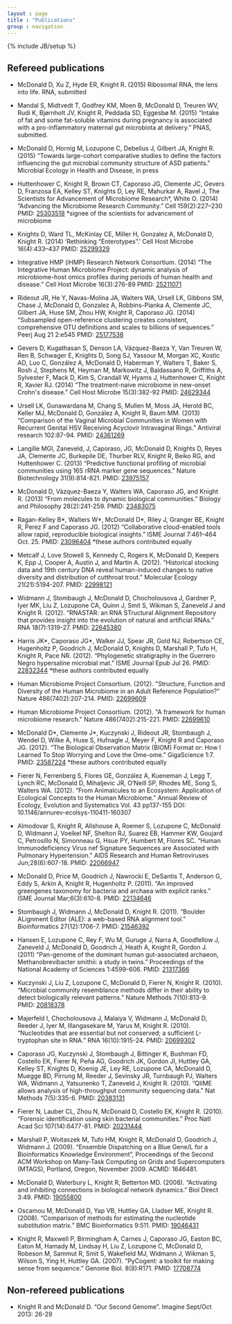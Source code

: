 ```yaml
---
layout : page
title : "Publications"
group : navigation
---
```

{% include JB/setup %}

## Refereed publications

* McDonald D, Xu Z, Hyde ER, Knight R. (2015) Ribosomal RNA, the lens into life. RNA, submitted

* Mandal S, Midtvedt T, Godfrey KM, Moen B, McDonald D, Treuren WV, Rudi K, Bjørnholt JV, Knight R, Peddada SD, Eggesbø M. (2015) “Intake of fat and some fat-soluble vitamins during pregnancy is associated with a pro-inflammatory maternal gut microbiota at delivery.” PNAS, submitted.

* McDonald D, Hornig M, Lozupone C, Debelius J, Gilbert JA, Knight R. (2015) "Towards large-cohort comparative studies to define the factors influencing the gut microbial community structure of ASD patients." Microbial Ecology in Health and Disease, in press

* Huttenhower C, Knight R, Brown CT, Caporaso JG, Clemente JC, Gevers D, Franzosa EA, Kelley ST, Knights D, Ley RE, Mahurkar A, Ravel J, The Scientists for Advancement of Microbiome Research\*, White O. (2014) “Advancing the Microbiome Research Community.” Cell 159(2):227–230 PMID: [25303518](http://www.ncbi.nlm.nih.gov/pubmed/25303518) \*signee of the scientists for advancement of microbiome

* Knights D, Ward TL, McKinlay CE, Miller H, Gonzalez A, McDonald D, Knight R. (2014) ‘Rethinking “Enterotypes”.’ Cell Host Microbe 16(4):433–437 PMID: [25299329](http://www.ncbi.nlm.nih.gov/pubmed/25299329) 

* Integrative HMP (iHMP) Research Network Consortium. (2014) “The Integrative Human Microbiome Project: dynamic analysis of microbiome-host omics profiles during periods of human health and disease.” Cell Host Microbe 16(3):276-89 PMID: [25211071](http://www.ncbi.nlm.nih.gov/pubmed/25211071) 

* Rideout JR, He Y, Navas-Molina JA, Walters WA, Ursell LK, Gibbons SM, Chase J, McDonald D, Gonzalez A, Robbins-Pianka A, Clemente JC, Gilbert JA, Huse SM, Zhou HW, Knight R, Caporaso JG. (2014) “Subsampled open-reference clustering creates consistent, comprehensive OTU definitions and scales to billions of sequences.” Peerj Aug 21 2:e545 PMID: [25177538](http://www.ncbi.nlm.nih.gov/pubmed/25177538) 

* Gevers D, Kugathasan S, Denson LA, Vázquez-Baeza Y, Van Treuren W, Ren B, Schwager E, Knights D, Song SJ, Yassour M, Morgan XC, Kostic AD, Luo C, González A, McDonald D, Haberman Y, Walters T, Baker S, Rosh J, Stephens M, Heyman M, Markowitz J, Baldassano R, Griffiths A, Sylvester F, Mack D, Kim S, Crandall W, Hyams J, Huttenhower C, Knight R, Xavier RJ. (2014) “The treatment-naive microbiome in new-onset Crohn's disease.” Cell Host Microbe 15(3):382-92 PMID: [24629344](http://www.ncbi.nlm.nih.gov/pubmed/24629344) 

* Ursell LK, Gunawardana M, Chang S, Mullen M, Moss JA, Herold BC, Keller MJ, McDonald D, González A, Knight R, Baum MM. (2013) “Comparison of the Vaginal Microbial Communities in Women with Recurrent Genital HSV Receiving Acyclovir Intravaginal Rings.” Antiviral research 102:87-94. PMID: [24361269](http://www.ncbi.nlm.nih.gov/pubmed/24361269) 

* Langille MGI, Zaneveld, J, Caporaso, JG, McDonald D, Knights D, Reyes JA, Clemente JC, Burkepile DE, Thurber RLV, Knight R, Beiko RG, and Huttenhower C. (2013) “Predictive functional profiling of microbial communities using 16S rRNA marker gene sequences.” Nature Biotechnology 31(9):814-821. PMID: [23975157](http://www.ncbi.nlm.nih.gov/pubmed/23975157) 

* McDonald D, Vázquez-Baeza Y, Walters WA, Caporaso JG, and Knight R. (2013) “From molecules to dynamic biological communities.” Biology and Philosophy 28(2):241-259. PMID: [23483075](http://www.ncbi.nlm.nih.gov/pubmed/23483075) 

* Ragan-Kelley B\*, Walters W\*, McDonald D\*, Riley J, Granger BE, Knight R, Perez F and Caporaso JG. (2012) “Collaborative cloud-enabled tools allow rapid, reproducible biological insights.” ISME Journal 7:461–464 Oct. 25. PMID: [23096404](http://www.ncbi.nlm.nih.gov/pubmed/23096404) \*these authors contributed equally

* Metcalf J, Love Stowell S, Kennedy C, Rogers K, McDonald D, Keepers K, Epp J, Cooper A, Austin J, and Martin A. (2012). “Historical stocking data and 19th century DNA reveal human-induced changes to native diversity and distribution of cutthroat trout.” Molecular Ecology 21(21):5194-207. PMID: [22998121](http://www.ncbi.nlm.nih.gov/pubmed/22998121) 

* Widmann J, Stombaugh J, McDonald D, Chocholousova J, Gardner P, Iyer MK, Liu Z, Lozupone CA, Quinn J, Smit S, Wikman S, Zaneveld J and Knight R. (2012). “RNASTAR: an RNA STructural Alignment Repository that provides insight into the evolution of natural and artificial RNAs.” RNA 18(7):1319-27. PMID: [22645380](http://www.ncbi.nlm.nih.gov/pubmed/22645380) 

* Harris JK\*, Caporaso JG\*, Walker JJ, Spear JR, Gold NJ, Robertson CE, Hugenholtz P, Goodrich J, McDonald D, Knights D, Marshall P, Tufo H, Knight R, Pace NR. (2012). “Phylogenetic stratigraphy in the Guerrero Negro hypersaline microbial mat.” ISME Journal Epub Jul 26. PMID: [22832344](http://www.ncbi.nlm.nih.gov/pubmed/22832344) \*these authors contributed equally

* Human Microbiome Project Consortium. (2012). "Structure, Function and Diversity of the Human Microbiome in an Adult Reference Population?" Nature 486(7402):207-214. PMID: [22699609](http://www.ncbi.nlm.nih.gov/pubmed/22699609) 

* Human Microbiome Project Consortium. (2012). "A framework for human microbiome research." Nature 486(7402):215-221. PMID: [22699610](http://www.ncbi.nlm.nih.gov/pubmed/22699610) 

* McDonald D\*, Clemente J\*, Kuczynski J, Rideout JR, Stombaugh J, Wendel D, Wilke A, Huse S, Hufnagle J, Meyer F, Knight R and Caporaso JG. (2012). “The Biological Observation Matrix (BIOM) Format or: How I Learned To Stop Worrying and Love the Ome-ome.” GigaScience 1:7. PMID: [23587224](http://www.ncbi.nlm.nih.gov/pubmed/23587224) \*these authors contributed equally

* Fierer N, Ferrenberg S, Flores GE, González A, Kueneman J, Legg T, Lynch RC, McDonald D, Mihaljevic JR, O’Neill SP, Rhodes ME, Song S, Walters WA. (2012). “From Animalcules to an Ecosystem: Application of Ecological Concepts to the Human Microbiome.” Annual Review of Ecology, Evolution and Systematics Vol. 43 pp137-155 DOI: 10.1146/annurev-ecolsys-110411-160307

* Almodovar S, Knight R, Allshouse A, Roemer S, Lozupone C, McDonald D, Widmann J, Voelkel NF, Shelton RJ, Suarez EB, Hammer KW, Goujard C, Petrosillo N, Simonneau G, Hsue PY, Humbert M, Flores SC. “Human Immunodeficiency Virus nef Signature Sequences are Associated with Pulmonary Hypertension.” AIDS Research and Human Retroviruses Jun;28(6):607-18. PMID: [22066947](http://www.ncbi.nlm.nih.gov/pubmed/22066947) 

* McDonald D, Price M, Goodrich J, Nawrocki E, DeSantis T, Anderson G, Eddy S, Arkin A, Knight R, Hugenholtz P. (2011). “An improved greengenes taxonomy for bacteria and archaea with explicit ranks.” ISME Journal Mar;6(3):610-8. PMID: [22134646](http://www.ncbi.nlm.nih.gov/pubmed/22134646) 

* Stombaugh J, Widmann J, McDonald D, Knight R. (2011). “Boulder ALignment Editor (ALE): a web-based RNA alignment tool.” Bioinformatics 27(12):1706-7. PMID: [21546392](http://www.ncbi.nlm.nih.gov/pubmed/21546392) 

* Hansen E, Lozupone C, Rey F, Wu M, Guruge J, Narra A, Goodfellow J, Zaneveld J, McDonald D, Goodrich J, Heath A, Knight R, Gordon J. (2011) "Pan-genome of the dominant human gut-associated archaeon, Methanobrevibacter smithii: a study in twins.” Proceedings of the National Academy of Sciences 1:4599-606. PMID: [21317366](http://www.ncbi.nlm.nih.gov/pubmed/21317366) 

* Kuczynski J, Liu Z, Lozupone C, McDonald D, Fierer N, Knight R. (2010). “Microbial community resemblance methods differ in their ability to detect biologically relevant patterns.” Nature Methods 7(10):813-9.  PMID: [20818378](http://www.ncbi.nlm.nih.gov/pubmed/20818378) 

* Majerfeld I, Chocholousova J, Malaiya V, Widmann J, McDonald D, Reeder J, Iyer M, Illangasekare M, Yarus M, Knight R. (2010). “Nucleotides that are essential but not conserved; a sufficient L-tryptophan site in RNA.” RNA 16(10):1915-24. PMID: [20699302](http://www.ncbi.nlm.nih.gov/pubmed/20699302) 

* Caporaso JG, Kuczynski J, Stombaugh J, Bittinger K, Bushman FD, Costello EK, Fierer N, Peña AG, Goodrich JK, Gordon JI, Huttley GA, Kelley ST, Knights D, Koenig JE, Ley RE, Lozupone CA, McDonald D, Muegge BD, Pirrung M, Reeder J, Sevinsky JR, Turnbaugh PJ, Walters WA, Widmann J, Yatsunenko T, Zaneveld J, Knight R. (2010). “QIIME allows analysis of high-throughput community sequencing data.” Nat Methods 7(5):335-6. PMID: [20383131](http://www.ncbi.nlm.nih.gov/pubmed/20383131) 

* Fierer N, Lauber CL, Zhou N, McDonald D, Costello EK, Knight R. (2010). “Forensic identification using skin bacterial communities.” Proc Natl Acad Sci 107(14):6477-81. PMID: [20231444](http://www.ncbi.nlm.nih.gov/pubmed/20231444) 

* Marshall P, Woitaszek M, Tufo HM, Knight R, McDonald D, Goodrich J, Widmann J. (2009). “Ensemble Dispatching on a Blue Gene/L for a Bioinformatics Knowledge Environment”, Proceedings of the Second ACM Workshop on Many-Task Computing on Grids and Supercomputers (MTAGS), Portland, Oregon, November 2009. ACMID: 1646481.

* McDonald D, Waterbury L, Knight R, Betterton MD. (2008). “Activating and inhibiting connections in biological network dynamics.” Biol Direct 3:49. PMID: [19055800](http://www.ncbi.nlm.nih.gov/pubmed/19055800) 

* Oscamou M, McDonald D, Yap VB, Huttley GA, Lladser ME, Knight R. (2008). “Comparison of methods for estimating the nucleotide substitution matrix.” BMC Bioinformatics 9:511. PMID: [19046431](http://www.ncbi.nlm.nih.gov/pubmed/19046431) 

* Knight R, Maxwell P, Birmingham A, Carnes J, Caporaso JG, Easton BC, Eaton M, Hamady M, Lindsay H, Liu Z, Lozupone C, McDonald D, Robeson M, Sammut R, Smit S, Wakefield MJ, Widmann J, Wikman S, Wilson S, Ying H, Huttley GA. (2007). “PyCogent: a toolkit for making sense from sequence.” Genome Biol. 8(8):R171. PMID: [17708774](http://www.ncbi.nlm.nih.gov/pubmed/17708774) 

## Non-refereed publications

* Knight R and McDonald D. “Our Second Genome”. Imagine Sept/Oct 2013: 26-29
